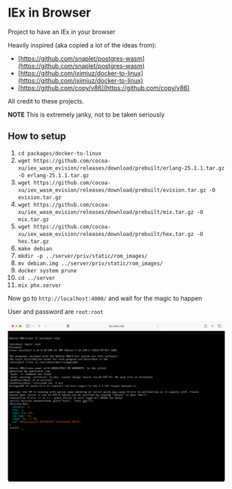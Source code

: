 # IEx in Browser

Project to have an IEx in your browser

Heavily inspired (aka copied a lot of the ideas from):
- [https://github.com/snaplet/postgres-wasm](https://github.com/snaplet/postgres-wasm)
- [https://github.com/iximiuz/docker-to-linux](https://github.com/iximiuz/docker-to-linux)
- [https://github.com/copy/v86](https://github.com/copy/v86)

All credit to these projects.

**NOTE** This is extremely janky, not to be taken seriously

## How to setup
1. `cd packages/docker-to-linux`
2. `wget https://github.com/cocoa-xu/iex_wasm_evision/releases/download/prebuilt/erlang-25.1.1.tar.gz -O erlang-25.1.1.tar.gz`
3. `wget https://github.com/cocoa-xu/iex_wasm_evision/releases/download/prebuilt/evision.tar.gz -O evision.tar.gz`
4. `wget https://github.com/cocoa-xu/iex_wasm_evision/releases/download/prebuilt/mix.tar.gz -O mix.tar.gz`
5. `wget https://github.com/cocoa-xu/iex_wasm_evision/releases/download/prebuilt/hex.tar.gz -O hex.tar.gz`
6. `make debian`
7. `mkdir -p ../server/priv/static/rom_images/`
8. `mv debian.img ../server/priv/static/rom_images/`
9.  `docker system prune`
10. `cd ../server`
11. `mix phx.server`

Now go to `http://localhost:4000/` and wait for the magic to happen

User and password are `root:root`

![Demo](demo.png)
